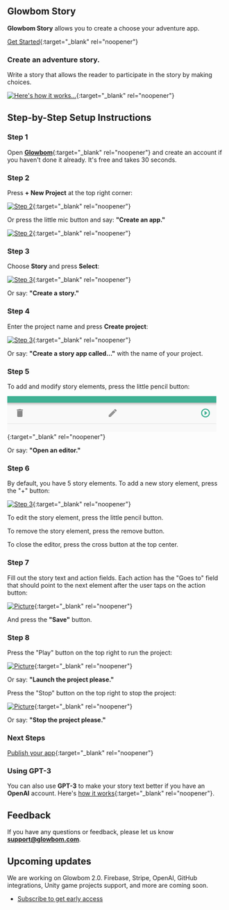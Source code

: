 ## Glowbom Story

**Glowbom Story** allows you to create a choose your adventure app. 

[Get Started](https://glowbom.com/){:target="_blank" rel="noopener"}

### Create an adventure story.

Write a story that allows the reader to participate in the story by making choices.

[![Here's how it works...](https://user-images.githubusercontent.com/2455891/100966677-b8a8e480-34ea-11eb-8b7b-e896ded5eec6.png)](https://glowbom.com/){:target="_blank" rel="noopener"}

## Step-by-Step Setup Instructions

### Step 1

Open [**Glowbom**](https://glowbom.com/chat/){:target="_blank" rel="noopener"} and create an account if you haven't done it already. It's free and takes 30 seconds.

### Step 2

Press **+ New Project** at the top right corner:

[![Step 2](https://user-images.githubusercontent.com/2455891/97621818-0c567880-19e9-11eb-93ba-6a8d9944c7b8.png)](https://glowbom.com/){:target="_blank" rel="noopener"}

Or press the little mic button and say: **"Create an app."**

[![Step 2](https://user-images.githubusercontent.com/2455891/97621819-0cef0f00-19e9-11eb-984a-41e89a44490f.png)](https://glowbom.com/){:target="_blank" rel="noopener"}

### Step 3

Choose **Story** and press **Select**:

[![Step 3](https://user-images.githubusercontent.com/2455891/100966774-f9a0f900-34ea-11eb-9de1-f13a48238860.png)](https://glowbom.com/){:target="_blank" rel="noopener"}

Or say: **"Create a story."**

### Step 4

Enter the project name and press **Create project**:

[![Step 3](https://user-images.githubusercontent.com/2455891/97621821-0cef0f00-19e9-11eb-8e87-83d8e0976cf0.png)](https://glowbom.com/){:target="_blank" rel="noopener"}

Or say: **"Create a story app called..."** with the name of your project.

### Step 5

To add and modify story elements, press the little pencil button:

[![Step 3](https://raw.githubusercontent.com/Glowbom/Glowbom/master/tutorials/quiz/img/qstep5.png)](https://glowbom.com/){:target="_blank" rel="noopener"}

Or say: **"Open an editor."**

### Step 6

By default, you have 5 story elements. To add a new story element, press the "+" button:

[![Step 3](https://user-images.githubusercontent.com/2455891/100967090-9e233b00-34eb-11eb-8c91-e8d8602a8e51.png)](https://glowbom.com/){:target="_blank" rel="noopener"}

To edit the story element, press the little pencil button.

To remove the story element, press the remove button.

To close the editor, press the cross button at the top center.

### Step 7

Fill out the story text and action fields. Each action has the "Goes to" field that should point to the next element after the user taps on the action button:

[![Picture](https://user-images.githubusercontent.com/2455891/100967208-e80c2100-34eb-11eb-8f59-0c49ca01681c.png)](https://glowbom.com/){:target="_blank" rel="noopener"}

And press the **"Save"** button.

### Step 8

Press the "Play" button on the top right to run the project:

[![Picture](https://user-images.githubusercontent.com/2455891/97621829-0eb8d280-19e9-11eb-9a0b-c3df20755125.png)](https://glowbom.com/){:target="_blank" rel="noopener"}

Or say: **"Launch the project please."**

Press the "Stop" button on the top right to stop the project:

[![Picture](https://user-images.githubusercontent.com/2455891/100967631-ec850980-34ec-11eb-8fda-3ccba9f327ae.png)](https://glowbom.com/){:target="_blank" rel="noopener"}

Or say: **"Stop the project please."**

### Next Steps

[Publish your app](https://glowbom.github.io/Glowbom/Publish){:target="_blank" rel="noopener"}

### Using GPT-3

You can also use **GPT-3** to make your story text better if you have an **OpenAI** account. Here's [how it works](http://www.youtube.com/watch?v=ejz8TByCleg&t=5m56s){:target="_blank" rel="noopener"}.

## Feedback

If you have any questions or feedback, please let us know **support@glowbom.com**.

## Upcoming updates

We are working on Glowbom 2.0. Firebase, Stripe, OpenAI, GitHub integrations, Unity game projects support, and more are coming soon.

- [Subscribe to get early access](https://www.producthunt.com/upcoming/glowbom-2-0)
